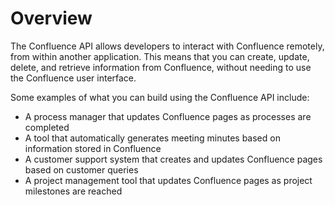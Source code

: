 # Overview

The Confluence API allows developers to interact with Confluence remotely, from
within another application. This means that you can create, update, delete, and
retrieve information from Confluence, without needing to use the Confluence
user interface.

Some examples of what you can build using the Confluence API include:

- A process manager that updates Confluence pages as processes are completed
- A tool that automatically generates meeting minutes based on information
  stored in Confluence
- A customer support system that creates and updates Confluence pages based on
  customer queries
- A project management tool that updates Confluence pages as project milestones
  are reached
